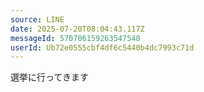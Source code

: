 ```yaml
---
source: LINE
date: 2025-07-20T08:04:43.117Z
messageId: 570706159263547548
userId: Ub72e0555cbf4df6c5440b4dc7993c71d
---
```


選挙に行ってきます